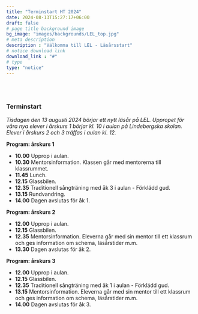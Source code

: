 ```yaml
---
title: "Terminstart HT 2024"
date: 2024-08-13T15:27:17+06:00
draft: false
# page title background image
bg_image: "images/backgrounds/LEL_top.jpg"
# meta description
description : "Välkomna till LEL - Läsårsstart"
# notice download link
download_link : "#"
# type
type: "notice"
---
```


<br><br>
### Terminstart

*Tisdagen den 13 augusti 2024 börjar ett nytt läsår på LEL. Uppropet för våra nya elever i årskurs 1 börjar kl. 10 i aulan på Lindebergska skolan.  Elever i årskurs 2 och 3 träffas i aulan kl. 12.* 

**Program: årskurs 1**<br>
- **10.00** Upprop i aulan.
- **10.30** Mentorsinformation. Klassen går med mentorerna till klassrummet. 
- **11.45** Lunch.
- **12.15** Glassbilen.
- **12.35** Traditionell sångträning med åk 3 i aulan - Förklädd gud. 
- **13.15** Rundvandring. 
- **14.00** Dagen avslutas för åk 1.


**Program: årskurs 2**<br>
- **12.00** Upprop i aulan.
- **12.15** Glassbilen.
- **12.35** Mentorsinformation. Eleverna går med sin mentor till ett klassrum och ges information om schema, läsårstider m.m.
- **13.30** Dagen avslutas för åk 2.

**Program: årskurs 3**<br>
- **12.00** Upprop i aulan.
- **12.15** Glassbilen.
- **12.35** Traditionell sångträning med åk 1 i aulan - Förklädd gud. 
- **13.15** Mentorsinformation. Eleverna går med sin mentor till ett klassrum och ges information om schema, läsårstider m.m.
- **14.00** Dagen avslutas för åk 3.


<br><br>
